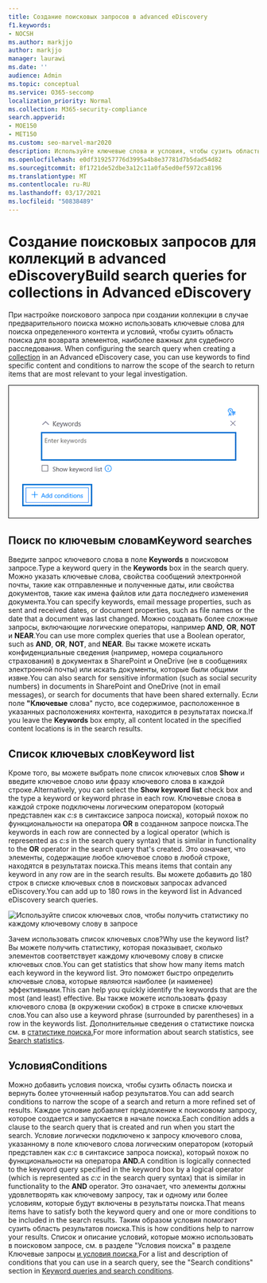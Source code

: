 ```yaml
---
title: Создание поисковых запросов в advanced eDiscovery
f1.keywords:
- NOCSH
ms.author: markjjo
author: markjjo
manager: laurawi
ms.date: ''
audience: Admin
ms.topic: conceptual
ms.service: O365-seccomp
localization_priority: Normal
ms.collection: M365-security-compliance
search.appverid:
- MOE150
- MET150
ms.custom: seo-marvel-mar2020
description: Используйте ключевые слова и условия, чтобы сузить область поиска при поиске данных с помощью advanced eDiscovery в Microsoft 365.
ms.openlocfilehash: e0df319257776d3995a4b8e37781d7b5dad54d82
ms.sourcegitcommit: 8f1721de52dbe3a12c11a0fa5ed0ef5972ca8196
ms.translationtype: MT
ms.contentlocale: ru-RU
ms.lasthandoff: 03/17/2021
ms.locfileid: "50838489"
---
```

# <a name="build-search-queries-for-collections-in-advanced-ediscovery"></a><span data-ttu-id="2066b-103">Создание поисковых запросов для коллекций в advanced eDiscovery</span><span class="sxs-lookup"><span data-stu-id="2066b-103">Build search queries for collections in Advanced eDiscovery</span></span>

<span data-ttu-id="2066b-104">При настройке поискового запроса при создании коллекции в случае предварительного поиска можно использовать ключевые слова для поиска определенного контента и условий, чтобы сузить область поиска для возврата элементов, наиболее важных для судебного расследования. [](collections-overview.md)</span><span class="sxs-lookup"><span data-stu-id="2066b-104">When configuring the search query when creating a [collection](collections-overview.md) in an Advanced eDiscovery case, you can use keywords to find specific content and conditions to narrow the scope of the search to return items that are most relevant to your legal investigation.</span></span>

![Использование ключевых слов и условий для сужение результатов поиска](../media/SearchQueryBox.png)

## <a name="keyword-searches"></a><span data-ttu-id="2066b-106">Поиск по ключевым словам</span><span class="sxs-lookup"><span data-stu-id="2066b-106">Keyword searches</span></span>

<span data-ttu-id="2066b-107">Введите запрос ключевого слова в поле **Keywords** в поисковом запросе.</span><span class="sxs-lookup"><span data-stu-id="2066b-107">Type a keyword query in the **Keywords** box in the search query.</span></span> <span data-ttu-id="2066b-108">Можно указать ключевые слова, свойства сообщений электронной почты, такие как отправленные и полученные даты, или свойства документов, такие как имена файлов или дата последнего изменения документа.</span><span class="sxs-lookup"><span data-stu-id="2066b-108">You can specify keywords, email message properties, such as sent and received dates, or document properties, such as file names or the date that a document was last changed.</span></span> <span data-ttu-id="2066b-109">Можно создавать более сложные запросы, включающие логические операторы, например **AND**, **OR**, **NOT** и **NEAR**.</span><span class="sxs-lookup"><span data-stu-id="2066b-109">You can use more complex queries that use a Boolean operator, such as **AND**, **OR**, **NOT**, and **NEAR**.</span></span> <span data-ttu-id="2066b-110">Вы также можете искать конфиденциальные сведения (например, номера социального страхования) в документах в SharePoint и OneDrive (не в сообщениях электронной почты) или искать документы, которые были общими извне.</span><span class="sxs-lookup"><span data-stu-id="2066b-110">You can also search for sensitive information (such as social security numbers) in documents in SharePoint and OneDrive (not in email messages), or search for documents that have been shared externally.</span></span> <span data-ttu-id="2066b-111">Если поле **"Ключевые** слова" пусто, все содержимое, расположенное в указанных расположениях контента, находится в результатах поиска.</span><span class="sxs-lookup"><span data-stu-id="2066b-111">If you leave the **Keywords** box empty, all content located in the specified content locations is in the search results.</span></span>

## <a name="keyword-list"></a><span data-ttu-id="2066b-112">Список ключевых слов</span><span class="sxs-lookup"><span data-stu-id="2066b-112">Keyword list</span></span>

<span data-ttu-id="2066b-113">Кроме того, вы можете выбрать поле список ключевых слов **Show** и введите ключевое слово или фразу ключевого слова в каждой строке.</span><span class="sxs-lookup"><span data-stu-id="2066b-113">Alternatively, you can select the **Show keyword list** check box and the type a keyword or keyword phrase in each row.</span></span> <span data-ttu-id="2066b-114">Ключевые слова в каждой строке подключены логическим оператором (который представлен как *c:s* в синтаксисе запроса поиска), который похож по функциональности на оператора **OR** в созданном запросе поиска.</span><span class="sxs-lookup"><span data-stu-id="2066b-114">The keywords in each row are connected by a logical operator (which is represented as *c:s* in the search query syntax) that is similar in functionality to the **OR** operator in the search query that's created.</span></span> <span data-ttu-id="2066b-115">Это означает, что элементы, содержащие любое ключевое слово в любой строке, находятся в результатах поиска.</span><span class="sxs-lookup"><span data-stu-id="2066b-115">This means items that contain any keyword in any row are in the search results.</span></span> <span data-ttu-id="2066b-116">Вы можете добавить до 180 строк в списке ключевых слов в поисковых запросах advanced eDiscovery.</span><span class="sxs-lookup"><span data-stu-id="2066b-116">You can add up to 180 rows in the keyword list in Advanced eDiscovery search queries.</span></span>

![Используйте список ключевых слов, чтобы получить статистику по каждому ключевому слову в запросе](../media/KeywordListSearch.png)

<span data-ttu-id="2066b-118">Зачем использовать список ключевых слов?</span><span class="sxs-lookup"><span data-stu-id="2066b-118">Why use the keyword list?</span></span> <span data-ttu-id="2066b-119">Вы можете получить статистику, которая показывает, сколько элементов соответствует каждому ключевому слову в списке ключевых слов.</span><span class="sxs-lookup"><span data-stu-id="2066b-119">You can get statistics that show how many items match each keyword in the keyword list.</span></span> <span data-ttu-id="2066b-120">Это поможет быстро определить ключевые слова, которые являются наиболее (и наименее) эффективными.</span><span class="sxs-lookup"><span data-stu-id="2066b-120">This can help you quickly identify the keywords that are the most (and least) effective.</span></span> <span data-ttu-id="2066b-121">Вы также можете использовать фразу ключевого слова (в окружении скобок) в строке в списке ключевых слов.</span><span class="sxs-lookup"><span data-stu-id="2066b-121">You can also use a keyword phrase (surrounded by parentheses) in a row in the keywords list.</span></span> <span data-ttu-id="2066b-122">Дополнительные сведения о статистике поиска см. в [статистике поиска.](search-statistics-in-advanced-ediscovery.md)</span><span class="sxs-lookup"><span data-stu-id="2066b-122">For more information about search statistics, see [Search statistics](search-statistics-in-advanced-ediscovery.md).</span></span>

## <a name="conditions"></a><span data-ttu-id="2066b-123">Условия</span><span class="sxs-lookup"><span data-stu-id="2066b-123">Conditions</span></span>

<span data-ttu-id="2066b-124">Можно добавить условия поиска, чтобы сузить область поиска и вернуть более уточненный набор результатов.</span><span class="sxs-lookup"><span data-stu-id="2066b-124">You can add search conditions to narrow the scope of a search and return a more refined set of results.</span></span> <span data-ttu-id="2066b-125">Каждое условие добавляет предложение к поисковому запросу, которое создается и запускается в начале поиска.</span><span class="sxs-lookup"><span data-stu-id="2066b-125">Each condition adds a clause to the search query that is created and run when you start the search.</span></span> <span data-ttu-id="2066b-126">Условие логически подключено к запросу ключевого слова, указанному в поле ключевого слова логическим оператором (который представлен как *c:c* в синтаксисе запроса поиска), который похож по функциональности на оператора **AND.**</span><span class="sxs-lookup"><span data-stu-id="2066b-126">A condition is logically connected to the keyword query specified in the keyword box by a logical operator (which is represented as *c:c* in the search query syntax) that is similar in functionality to the **AND** operator.</span></span> <span data-ttu-id="2066b-127">Это означает, что элементы должны удовлетворять как ключевому запросу, так и одному или более условиям, которые будут включены в результаты поиска.</span><span class="sxs-lookup"><span data-stu-id="2066b-127">That means items have to satisfy both the keyword query and one or more conditions to be included in the search results.</span></span> <span data-ttu-id="2066b-128">Таким образом условия помогают сузить область результатов поиска.</span><span class="sxs-lookup"><span data-stu-id="2066b-128">This is how conditions help to narrow your results.</span></span> <span data-ttu-id="2066b-129">Список и описание условий, которые можно использовать в поисковом запросе, см. в разделе "Условия поиска" в разделе Ключевые запросы [и условия поиска.](keyword-queries-and-search-conditions.md#search-conditions)</span><span class="sxs-lookup"><span data-stu-id="2066b-129">For a list and description of conditions that you can use in a search query, see the "Search conditions" section in [Keyword queries and search conditions](keyword-queries-and-search-conditions.md#search-conditions).</span></span>
